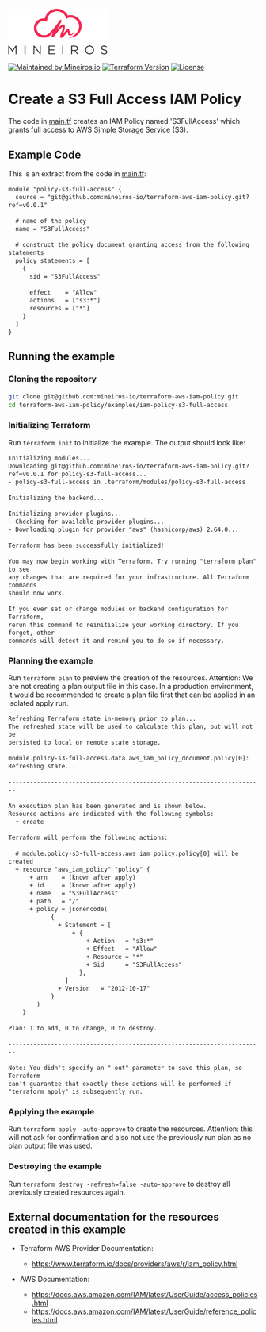 [<img src="https://raw.githubusercontent.com/mineiros-io/brand/master/mineiros-vertial-logo-smaller-font.svg" width="200"/>](https://mineiros.io/?ref=terraform-aws-iam-policy)

[![Maintained by Mineiros.io](https://img.shields.io/badge/maintained%20by-mineiros.io-f32752.svg)](https://mineiros.io/?ref=terraform-aws-iam-policy)
[![Terraform Version](https://img.shields.io/badge/terraform-~%3E%200.12.20-brightgreen.svg)](https://github.com/hashicorp/terraform/releases)
[![License](https://img.shields.io/badge/License-Apache%202.0-brightgreen.svg)](https://opensource.org/licenses/Apache-2.0)

# Create a S3 Full Access IAM Policy
The code in [main.tf](https://github.com/mineiros-io/terraform-aws-iam-policy/blob/master/examples/iam-instance-profile/main.tf)
creates an IAM Policy named 'S3FullAccess' which grants
full access to AWS Simple Storage Service (S3).

## Example Code
This is an extract from the code in
[main.tf](https://github.com/mineiros-io/terraform-aws-iam-policy/blob/master/examples/iam-instance-profile/main.tf):
```hcl
module "policy-s3-full-access" {
  source = "git@github.com:mineiros-io/terraform-aws-iam-policy.git?ref=v0.0.1"

  # name of the policy
  name = "S3FullAccess"

  # construct the policy document granting access from the following statements
  policy_statements = [
    {
      sid = "S3FullAccess"

      effect    = "Allow"
      actions   = ["s3:*"]
      resources = ["*"]
    }
  ]
}
```

## Running the example
### Cloning the repository
```bash
git clone git@github.com:mineiros-io/terraform-aws-iam-policy.git
cd terraform-aws-iam-policy/examples/iam-policy-s3-full-access
```

### Initializing Terraform
Run `terraform init` to initialize the example. The output should look like:
```
Initializing modules...
Downloading git@github.com:mineiros-io/terraform-aws-iam-policy.git?ref=v0.0.1 for policy-s3-full-access...
- policy-s3-full-access in .terraform/modules/policy-s3-full-access

Initializing the backend...

Initializing provider plugins...
- Checking for available provider plugins...
- Downloading plugin for provider "aws" (hashicorp/aws) 2.64.0...

Terraform has been successfully initialized!

You may now begin working with Terraform. Try running "terraform plan" to see
any changes that are required for your infrastructure. All Terraform commands
should now work.

If you ever set or change modules or backend configuration for Terraform,
rerun this command to reinitialize your working directory. If you forget, other
commands will detect it and remind you to do so if necessary.
```

### Planning the example
Run `terraform plan` to preview the creation of the resources.
Attention: We are not creating a plan output file in this case. In a production environment, it would be recommended to create a plan file first that can be applied in an isolated apply run.

```hcl
Refreshing Terraform state in-memory prior to plan...
The refreshed state will be used to calculate this plan, but will not be
persisted to local or remote state storage.

module.policy-s3-full-access.data.aws_iam_policy_document.policy[0]: Refreshing state...

------------------------------------------------------------------------

An execution plan has been generated and is shown below.
Resource actions are indicated with the following symbols:
  + create

Terraform will perform the following actions:

  # module.policy-s3-full-access.aws_iam_policy.policy[0] will be created
  + resource "aws_iam_policy" "policy" {
      + arn    = (known after apply)
      + id     = (known after apply)
      + name   = "S3FullAccess"
      + path   = "/"
      + policy = jsonencode(
            {
              + Statement = [
                  + {
                      + Action   = "s3:*"
                      + Effect   = "Allow"
                      + Resource = "*"
                      + Sid      = "S3FullAccess"
                    },
                ]
              + Version   = "2012-10-17"
            }
        )
    }

Plan: 1 to add, 0 to change, 0 to destroy.

------------------------------------------------------------------------

Note: You didn't specify an "-out" parameter to save this plan, so Terraform
can't guarantee that exactly these actions will be performed if
"terraform apply" is subsequently run.
```

### Applying the example
Run `terraform apply -auto-approve` to create the resources.
Attention: this will not ask for confirmation and also not use the previously
run plan as no plan output file was used.

### Destroying the example
Run `terraform destroy -refresh=false -auto-approve` to destroy all
previously created resources again.

## External documentation for the resources created in this example
- Terraform AWS Provider Documentation:
  - https://www.terraform.io/docs/providers/aws/r/iam_policy.html

- AWS Documentation:
  - https://docs.aws.amazon.com/IAM/latest/UserGuide/access_policies.html
  - https://docs.aws.amazon.com/IAM/latest/UserGuide/reference_policies.html
